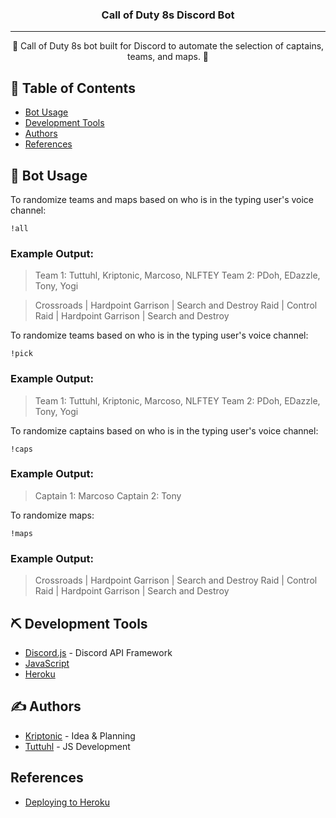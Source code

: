 <h3 align="center">Call of Duty 8s Discord Bot</h3>

---

<p align="center"> 🤖 Call of Duty 8s bot built for Discord to automate the selection of captains, teams, and maps. 🤖
    <br> 
</p>

## 📝 Table of Contents
+ [Bot Usage](#usage)
+ [Development Tools](#dev_tools)
+ [Authors](#authors)
+ [References](#references)

## 🎈 Bot Usage <a name = "usage"></a>

To randomize teams and maps based on who is in the typing user's voice channel:
```
!all
```
### Example Output:

> Team 1: Tuttuhl, Kriptonic, Marcoso, NLFTEY
 Team 2: PDoh, EDazzle, Tony, Yogi

 >Crossroads | Hardpoint 
 Garrison | Search and Destroy 
 Raid | Control 
 Raid | Hardpoint 
 Garrison | Search and Destroy

To randomize teams based on who is in the typing user's voice channel:
```
!pick
```
### Example Output:

> Team 1: Tuttuhl, Kriptonic, Marcoso, NLFTEY
 Team 2: PDoh, EDazzle, Tony, Yogi

To randomize captains based on who is in the typing user's voice channel: 
```
!caps
```
### Example Output:

> Captain 1: Marcoso
 Captain 2: Tony

 To randomize maps:
 ```
 !maps
 ```
### Example Output: 

>Crossroads | Hardpoint 
 Garrison | Search and Destroy 
 Raid | Control 
 Raid | Hardpoint 
 Garrison | Search and Destroy

## ⛏️ Development Tools <a name = "dev_tools"></a>
+ [Discord.js](https://discord.js.org) - Discord API Framework
+ [JavaScript](https://www.javascript.com)
+ [Heroku](https://www.heroku.com)

## ✍️ Authors <a name = "authors"></a>
+ [Kriptonic](https://twitter.com/orale_chhchh) - Idea & Planning
+ [Tuttuhl](https://github.com/tuttuhl) - JS Development

## References <a name = "references"></a>
+ [Deploying to Heroku](https://youtu.be/OFearuMjI4s)

